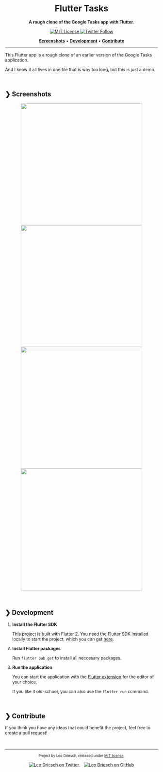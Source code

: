 <h1 align="center">Flutter Tasks</h1>

<p align="center">
    <strong>A rough clone of the Google Tasks app with Flutter.</strong>
</p>

<p align="center"> 
    <a href="https://github.com/leodr/quice/blob/main/LICENSE">
        <img alt="MIT License" src="https://img.shields.io/github/license/leodr/flutter_tasks?color=%23A855F7&labelColor=%2327272A&style=for-the-badge">
    </a>
    <a href="https://twitter.com/leodriesch">
        <img alt="Twitter Follow" src="https://img.shields.io/twitter/follow/leodriesch?color=%2338BDF8&labelColor=%2327272A&style=for-the-badge">
    </a>
</p>

<p align="center">
    <a href="#-screenshots"><b>Screenshots</b></a>
    <span>  •  </span>
    <a href="#-development"><b>Development</b></a>
    <span>  •  </span>
    <a href="#-contribute"><b>Contribute</b></a>  
</p>

---

This Flutter app is a rough clone of an earlier version of the Google Tasks
application.

And I know it all lives in one file that is way too long, but this is just a
demo.

<br>

## ❯ Screenshots

<p align="center">
    <img src="./readme-assets/screenshots/screenshot-1.png" width="400" />
    <img src="./readme-assets/screenshots/screenshot-2.png" width="400" />
    <img src="./readme-assets/screenshots/screenshot-3.png" width="400" />
    <img src="./readme-assets/screenshots/screenshot-4.png" width="400" />
</p>

<br>

## ❯ Development

1. **Install the Flutter SDK**

    This project is built with Flutter 2. You need the Flutter SDK installed
    locally to start the project, which you can get
    [here](https://flutter.dev/docs/get-started/install).

2. **Install Flutter packages**

    Run `flutter pub get` to install all neccesary packages.

3. **Run the application**

    You can start the application with the
    [Flutter extension](https://flutter.dev/docs/get-started/editor) for the
    editor of your choice.

    If you like it old-school, you can also use the `flutter run` command.

<br>

## ❯ Contribute

If you think you have any ideas that could benefit the project, feel free to
create a pull request!

<br>

---

<p align="center">
    <sub>
        Project by Leo Driesch, released under <a href="https://github.com/leodr/quice/blob/main/LICENSE">MIT license</a>.
    </sub>
</p>
<p align="center">
    <a href="https://twitter.com/leodriesch">
        <img alt="Leo Driesch on Twitter" src="./readme-assets/icons/twitter.svg">
    </a>
    &nbsp;&nbsp;
    <a href="https://github.com/leodr">
        <img alt="Leo Driesch on GitHub" src="./readme-assets/icons/github.svg">
    </a>
</p>
